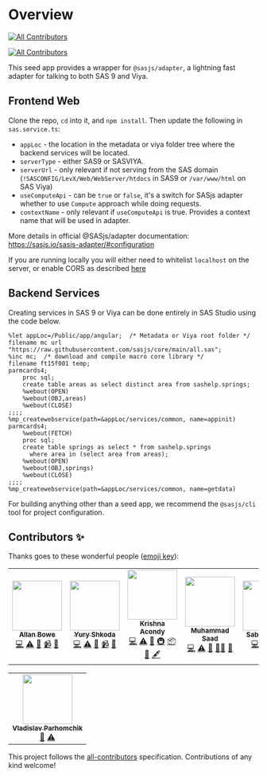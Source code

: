 # Overview
<!-- ALL-CONTRIBUTORS-BADGE:START - Do not remove or modify this section -->
[![All Contributors](https://img.shields.io/badge/all_contributors-7-orange.svg?style=flat-square)](#contributors-)
<!-- ALL-CONTRIBUTORS-BADGE:END -->
<!-- ALL-CONTRIBUTORS-BADGE:START - Do not remove or modify this section -->
[![All Contributors](https://img.shields.io/badge/all_contributors-1-orange.svg?style=flat-square)](#contributors-)
<!-- ALL-CONTRIBUTORS-BADGE:END -->

This seed app provides a wrapper for `@sasjs/adapter`, a lightning fast adapter for talking to both SAS 9 and Viya.

## Frontend Web

Clone the repo, `cd` into it, and `npm install`. Then update the following in `sas.service.ts`:

- `appLoc` - the location in the metadata or viya folder tree where the backend services will be located.
- `serverType` - either SAS9 or SASVIYA.
- `serverUrl` - only relevant if not serving from the SAS domain (`!SASCONFIG/LevX/Web/WebServer/htdocs` in SAS9 or `/var/www/html` on SAS Viya)
- `useComputeApi` - can be `true` or `false`, it's a switch for SASjs adapter whether to use `Compute` approach while doing requests.
- `contextName` - only relevant if `useComputeApi` is true. Provides a context name that will be used in adapter.

More details in official @SASjs/adapter documentation: https://sasjs.io/sasjs-adapter/#configuration

If you are running locally you will either need to whitelist `localhost` on the server, or enable CORS as described [here](https://sasjs.io/cors)

## Backend Services

Creating services in SAS 9 or Viya can be done entirely in SAS Studio using the code below.

```
%let appLoc=/Public/app/angular;  /* Metadata or Viya root folder */
filename mc url "https://raw.githubusercontent.com/sasjs/core/main/all.sas";
%inc mc;  /* download and compile macro core library */
filename ft15f001 temp;
parmcards4;
    proc sql;
    create table areas as select distinct area from sashelp.springs;
    %webout(OPEN)
    %webout(OBJ,areas)
    %webout(CLOSE)
;;;;
%mp_createwebservice(path=&appLoc/services/common, name=appinit)
parmcards4;
    %webout(FETCH)
    proc sql;
    create table springs as select * from sashelp.springs
      where area in (select area from areas);
    %webout(OPEN)
    %webout(OBJ,springs)
    %webout(CLOSE)
;;;;
%mp_createwebservice(path=&appLoc/services/common, name=getdata)
```

For building anything other than a seed app, we recommend the `@sasjs/cli` tool for project configuration.

## Contributors ✨

Thanks goes to these wonderful people ([emoji key](https://allcontributors.org/docs/en/emoji-key)):
<!-- ALL-CONTRIBUTORS-LIST:START - Do not remove or modify this section -->
<!-- prettier-ignore-start -->
<!-- markdownlint-disable -->
<table>
  <tr>
    <td align="center"><a href="https://github.com/allanbowe"><img src="https://avatars.githubusercontent.com/u/4420615?v=4?s=100" width="100px;" alt=""/><br /><sub><b>Allan Bowe</b></sub></a><br /><a href="https://github.com/sasjs/angular-seed-app/commits?author=allanbowe" title="Code">💻</a> <a href="https://github.com/sasjs/angular-seed-app/commits?author=allanbowe" title="Tests">⚠️</a> <a href="https://github.com/sasjs/angular-seed-app/pulls?q=is%3Apr+reviewed-by%3Aallanbowe" title="Reviewed Pull Requests">👀</a> <a href="#video-allanbowe" title="Videos">📹</a> <a href="https://github.com/sasjs/angular-seed-app/commits?author=allanbowe" title="Documentation">📖</a></td>
    <td align="center"><a href="https://www.erudicat.com/"><img src="https://avatars.githubusercontent.com/u/25773492?v=4?s=100" width="100px;" alt=""/><br /><sub><b>Yury Shkoda</b></sub></a><br /><a href="https://github.com/sasjs/angular-seed-app/commits?author=YuryShkoda" title="Code">💻</a> <a href="https://github.com/sasjs/angular-seed-app/commits?author=YuryShkoda" title="Tests">⚠️</a> <a href="#projectManagement-YuryShkoda" title="Project Management">📆</a> <a href="#video-YuryShkoda" title="Videos">📹</a> <a href="https://github.com/sasjs/angular-seed-app/commits?author=YuryShkoda" title="Documentation">📖</a></td>
    <td align="center"><a href="https://krishna-acondy.io/"><img src="https://avatars.githubusercontent.com/u/2980428?v=4?s=100" width="100px;" alt=""/><br /><sub><b>Krishna Acondy</b></sub></a><br /><a href="https://github.com/sasjs/angular-seed-app/commits?author=krishna-acondy" title="Code">💻</a> <a href="https://github.com/sasjs/angular-seed-app/commits?author=krishna-acondy" title="Tests">⚠️</a> <a href="https://github.com/sasjs/angular-seed-app/pulls?q=is%3Apr+reviewed-by%3Akrishna-acondy" title="Reviewed Pull Requests">👀</a> <a href="#infra-krishna-acondy" title="Infrastructure (Hosting, Build-Tools, etc)">🚇</a> <a href="#platform-krishna-acondy" title="Packaging/porting to new platform">📦</a> <a href="#maintenance-krishna-acondy" title="Maintenance">🚧</a> <a href="#content-krishna-acondy" title="Content">🖋</a></td>
    <td align="center"><a href="https://github.com/saadjutt01"><img src="https://avatars.githubusercontent.com/u/8914650?v=4?s=100" width="100px;" alt=""/><br /><sub><b>Muhammad Saad </b></sub></a><br /><a href="https://github.com/sasjs/angular-seed-app/commits?author=saadjutt01" title="Code">💻</a> <a href="https://github.com/sasjs/angular-seed-app/commits?author=saadjutt01" title="Tests">⚠️</a> <a href="https://github.com/sasjs/angular-seed-app/pulls?q=is%3Apr+reviewed-by%3Asaadjutt01" title="Reviewed Pull Requests">👀</a> <a href="#mentoring-saadjutt01" title="Mentoring">🧑‍🏫</a> <a href="https://github.com/sasjs/angular-seed-app/commits?author=saadjutt01" title="Documentation">📖</a></td>
    <td align="center"><a href="https://github.com/sabhas"><img src="https://avatars.githubusercontent.com/u/82647447?v=4?s=100" width="100px;" alt=""/><br /><sub><b>Sabir Hassan</b></sub></a><br /><a href="https://github.com/sasjs/angular-seed-app/commits?author=sabhas" title="Code">💻</a> <a href="https://github.com/sasjs/angular-seed-app/commits?author=sabhas" title="Tests">⚠️</a> <a href="https://github.com/sasjs/angular-seed-app/pulls?q=is%3Apr+reviewed-by%3Asabhas" title="Reviewed Pull Requests">👀</a> <a href="#ideas-sabhas" title="Ideas, Planning, & Feedback">🤔</a></td>
    <td align="center"><a href="https://github.com/medjedovicm"><img src="https://avatars.githubusercontent.com/u/18329105?v=4?s=100" width="100px;" alt=""/><br /><sub><b>Mihajlo Medjedovic</b></sub></a><br /><a href="https://github.com/sasjs/angular-seed-app/commits?author=medjedovicm" title="Code">💻</a> <a href="https://github.com/sasjs/angular-seed-app/commits?author=medjedovicm" title="Tests">⚠️</a> <a href="https://github.com/sasjs/angular-seed-app/pulls?q=is%3Apr+reviewed-by%3Amedjedovicm" title="Reviewed Pull Requests">👀</a> <a href="#infra-medjedovicm" title="Infrastructure (Hosting, Build-Tools, etc)">🚇</a></td>
    <td align="center"><a href="https://github.com/VladislavParhomchik"><img src="https://avatars.githubusercontent.com/u/83717836?v=4?s=100" width="100px;" alt=""/><br /><sub><b>Vladislav Parhomchik</b></sub></a><br /><a href="https://github.com/sasjs/angular-seed-app/commits?author=VladislavParhomchik" title="Tests">⚠️</a> <a href="https://github.com/sasjs/angular-seed-app/pulls?q=is%3Apr+reviewed-by%3AVladislavParhomchik" title="Reviewed Pull Requests">👀</a></td>
  </tr>
</table>

<!-- markdownlint-restore -->
<!-- prettier-ignore-end -->

<!-- ALL-CONTRIBUTORS-LIST:END -->

<!-- ALL-CONTRIBUTORS-LIST:START - Do not remove or modify this section -->
<!-- prettier-ignore-start -->
<!-- markdownlint-disable -->
<table>
  <tr>
    <td align="center"><a href="https://github.com/VladislavParhomchik"><img src="https://avatars.githubusercontent.com/u/83717836?v=4?s=100" width="100px;" alt=""/><br /><sub><b>Vladislav Parhomchik</b></sub></a><br /><a href="https://github.com/sasjs/angular-seed-app/pulls?q=is%3Apr+reviewed-by%3AVladislavParhomchik" title="Reviewed Pull Requests">👀</a> <a href="https://github.com/sasjs/angular-seed-app/commits?author=VladislavParhomchik" title="Tests">⚠️</a></td>
  </tr>
</table>

<!-- markdownlint-restore -->
<!-- prettier-ignore-end -->

<!-- ALL-CONTRIBUTORS-LIST:END -->

This project follows the [all-contributors](https://github.com/all-contributors/all-contributors) specification. Contributions of any kind welcome!